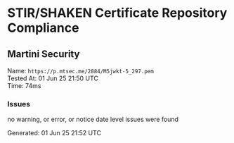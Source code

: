 # STIR/SHAKEN Certificate Repository Compliance

## Martini Security

Name: `https://p.mtsec.me/2884/M5jwkt-5_297.pem`\
Tested At: 01 Jun 25 21:50 UTC\
Time: 74ms

### Issues

no warning, or error, or notice date level issues were found

Generated: 01 Jun 25 21:52 UTC